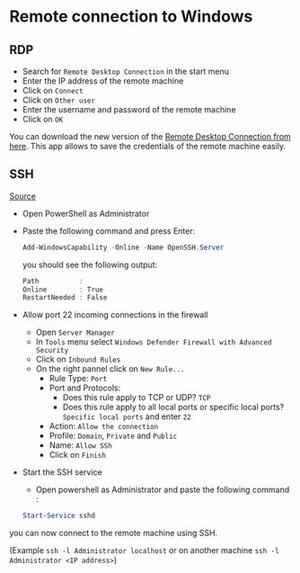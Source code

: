 # Remote connection to Windows

## RDP

- Search for `Remote Desktop Connection` in the start menu
- Enter the IP address of the remote machine
- Click on `Connect`
- Click on `Other user`
- Enter the username and password of the remote machine
- Click on `OK`

You can download the new version of the [Remote Desktop Connection from here](https://www.microsoft.com/store/productId/9WZDNCRFJ3PS). This app allows to save the credentials of the remote machine easily.

## SSH

[Source](https://www.vultr.com/docs/how-to-install-openssh-on-windows-server-2019-or-2022/)

- Open PowerShell as Administrator
- Paste the following command and press Enter:

    ```powershell
    Add-WindowsCapability -Online -Name OpenSSH.Server
    ```

    you should see the following output:

    ```powershell
    Path          :
    Online        : True
    RestartNeeded : False
    ```

- Allow port 22 incoming connections in the firewall
  - Open `Server Manager`
  - In `Tools` menu select `Windows Defender Firewall with Advanced Security`
  - Click on `Inbound Rules`
  - On the right pannel click on `New Rule...`
    - Rule Type: `Port`
    - Port and Protocols:
      - Does this rule apply to TCP or UDP? `TCP`
      - Does this rule apply to all local ports or specific local ports? `Specific local ports` and enter `22`
    - Action: `Allow the connection`
    - Profile: `Domain`, `Private` and `Public`
    - Name: `Allow SSh`
    - Click on `Finish`
- Start the SSH service
  - Open powershell as Administrator and paste the following command :
  
  ```powershell
  Start-Service sshd
  ```

you can now connect to the remote machine using SSH.

(Example `ssh -l Administrator localhost` or on another machine `ssh -l Administrator <IP address>`)
